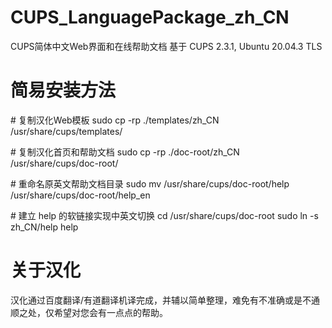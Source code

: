 # CUPS_LanguagePackage_zh_CN
CUPS简体中文Web界面和在线帮助文档
基于 CUPS 2.3.1, Ubuntu 20.04.3 TLS

# 简易安装方法
\# 复制汉化Web模板
sudo cp -rp ./templates/zh_CN /usr/share/cups/templates/

\# 复制汉化首页和帮助文档
sudo cp -rp ./doc-root/zh_CN /usr/share/cups/doc-root/

\# 重命名原英文帮助文档目录
sudo mv /usr/share/cups/doc-root/help /usr/share/cups/doc-root/help_en

\# 建立 help 的软链接实现中英文切换
cd /usr/share/cups/doc-root
sudo ln -s zh_CN/help help

# 关于汉化
汉化通过百度翻译/有道翻译机译完成，并辅以简单整理，难免有不准确或是不通顺之处，仅希望对您会有一点点的帮助。

